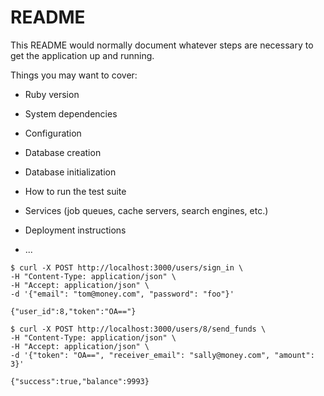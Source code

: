 # README

This README would normally document whatever steps are necessary to get the
application up and running.

Things you may want to cover:

- Ruby version

- System dependencies

- Configuration

- Database creation

- Database initialization

- How to run the test suite

- Services (job queues, cache servers, search engines, etc.)

- Deployment instructions

- ...

```
$ curl -X POST http://localhost:3000/users/sign_in \
-H "Content-Type: application/json" \
-H "Accept: application/json" \
-d '{"email": "tom@money.com", "password": "foo"}'

{"user_id":8,"token":"OA=="}
```

```
$ curl -X POST http://localhost:3000/users/8/send_funds \
-H "Content-Type: application/json" \
-H "Accept: application/json" \
-d '{"token": "OA==", "receiver_email": "sally@money.com", "amount": 3}'

{"success":true,"balance":9993}
```
